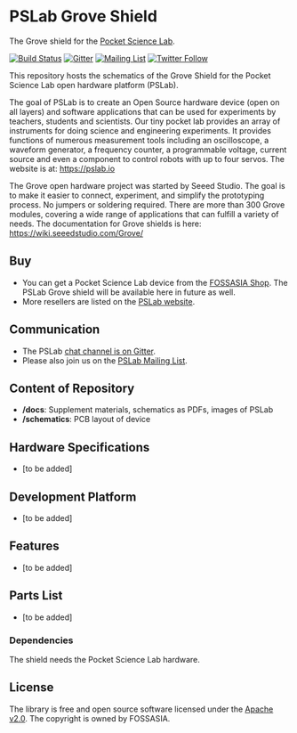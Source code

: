 # PSLab Grove Shield

The Grove shield for the [Pocket Science Lab](https://pslab.io).

[![Build Status](https://travis-ci.org/fossasia/pslab-grove-shield?branch=master)](https://travis-ci.org/fossasia/pslab-grove-shield)
[![Gitter](https://badges.gitter.im/fossasia/pslab.svg)](https://gitter.im/fossasia/pslab?utm_source=badge&utm_medium=badge&utm_campaign=pr-badge)
[![Mailing List](https://img.shields.io/badge/Mailing%20List-FOSSASIA-blue.svg)](https://groups.google.com/forum/#!forum/pslab-fossasia)
[![Twitter Follow](https://img.shields.io/twitter/follow/pslabio.svg?style=social&label=Follow&maxAge=2592000?style=flat-square)](https://twitter.com/pslabio)

This repository hosts the schematics of the Grove Shield for the Pocket Science Lab open hardware platform (PSLab).

The goal of PSLab is to create an Open Source hardware device (open on all layers) and software applications that can be used for experiments by teachers, students and scientists. Our tiny pocket lab provides an array of instruments for doing science and engineering experiments. It provides functions of numerous measurement tools including an oscilloscope, a waveform generator, a frequency counter, a programmable voltage, current source and even a component to control robots with up to four servos. The website is at: https://pslab.io

The Grove open hardware project was started by Seeed Studio. The goal is to make it easier to connect, experiment, and simplify the prototyping process. No jumpers or soldering required. There are more than 300 Grove modules, covering a wide range of applications that can fulfill a variety of needs. The documentation for Grove shields is here: https://wiki.seeedstudio.com/Grove/

## Buy

* You can get a Pocket Science Lab device from the [FOSSASIA Shop](https://fossasia.com). The PSLab Grove shield will be available here in future as well.
* More resellers are listed on the [PSLab website](https://pslab.io/shop/).

## Communication

* The PSLab [chat channel is on Gitter](https://gitter.im/fossasia/pslab).
* Please also join us on the [PSLab Mailing List](https://groups.google.com/forum/#!forum/pslab-fossasia).

## Content of Repository

* **/docs**: Supplement materials, schematics as PDFs, images of PSLab
* **/schematics**: PCB layout of device

## Hardware Specifications

* [to be added]

## Development Platform

* [to be added]

## Features

* [to be added]

## Parts List

* [to be added]

### Dependencies

The shield needs the Pocket Science Lab hardware.

## License

The library is free and open source software licensed under the [Apache v2.0](LICENSE). The copyright is owned by FOSSASIA. 
